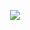 <p align="center">
  <img src="https://graph.org/file/1807df478241fcb257987-d4fbd1266eb3132963.jpg">
</p>
